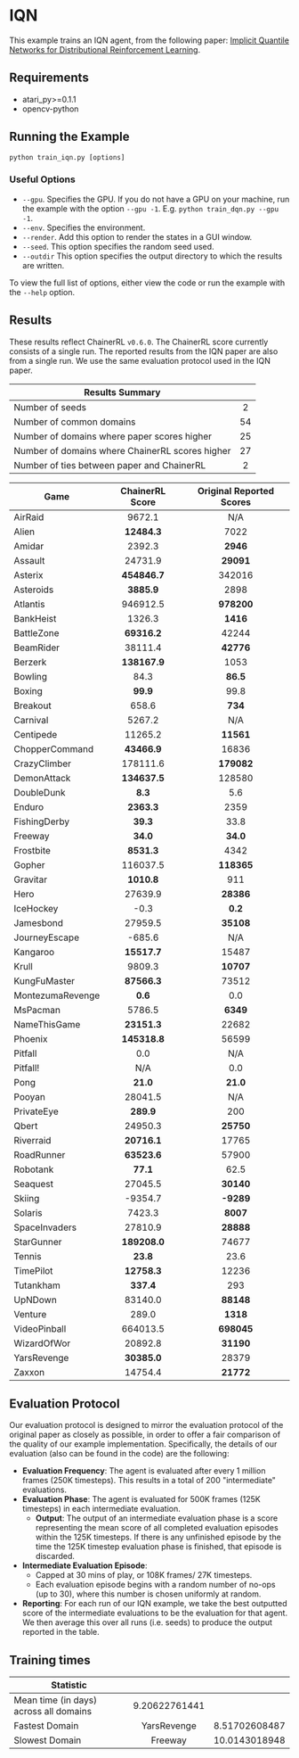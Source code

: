 # IQN
This example trains an IQN agent, from the following paper: [Implicit Quantile Networks for Distributional Reinforcement Learning](https://arxiv.org/abs/1806.06923). 

## Requirements

- atari_py>=0.1.1
- opencv-python

## Running the Example

```
python train_iqn.py [options]
```

### Useful Options
- `--gpu`. Specifies the GPU. If you do not have a GPU on your machine, run the example with the option `--gpu -1`. E.g. `python train_dqn.py --gpu -1`.
- `--env`. Specifies the environment. 
- `--render`. Add this option to render the states in a GUI window.
- `--seed`. This option specifies the random seed used.
- `--outdir` This option specifies the output directory to which the results are written.

To view the full list of options, either view the code or run the example with the `--help` option.

## Results
These results reflect ChainerRL  `v0.6.0`. The ChainerRL score currently consists of a single run. The reported results from the IQN paper are also from a single run. We use the same evaluation protocol used in the IQN paper.


| Results Summary ||
| ------------- |:-------------:|
| Number of seeds | 2 |
| Number of common domains | 54 |
| Number of domains where paper scores higher | 25 |
| Number of domains where ChainerRL scores higher | 27 |
| Number of ties between paper and ChainerRL | 2 |


| Game        | ChainerRL Score           | Original Reported Scores |
| ------------- |:-------------:|:-------------:|
| AirRaid | 9672.1| N/A|
| Alien | **12484.3**| 7022|
| Amidar | 2392.3| **2946**|
| Assault | 24731.9| **29091**|
| Asterix | **454846.7**| 342016|
| Asteroids | **3885.9**| 2898|
| Atlantis | 946912.5| **978200**|
| BankHeist | 1326.3| **1416**|
| BattleZone | **69316.2**| 42244|
| BeamRider | 38111.4| **42776**|
| Berzerk | **138167.9**| 1053|
| Bowling | 84.3| **86.5**|
| Boxing | **99.9**| 99.8|
| Breakout | 658.6| **734**|
| Carnival | 5267.2| N/A|
| Centipede | 11265.2| **11561**|
| ChopperCommand | **43466.9**| 16836|
| CrazyClimber | 178111.6| **179082**|
| DemonAttack | **134637.5**| 128580|
| DoubleDunk | **8.3**| 5.6|
| Enduro | **2363.3**| 2359|
| FishingDerby | **39.3**| 33.8|
| Freeway | **34.0**| **34.0**|
| Frostbite | **8531.3**| 4342|
| Gopher | 116037.5| **118365**|
| Gravitar | **1010.8**| 911|
| Hero | 27639.9| **28386**|
| IceHockey | -0.3| **0.2**|
| Jamesbond | 27959.5| **35108**|
| JourneyEscape | -685.6| N/A|
| Kangaroo | **15517.7**| 15487|
| Krull | 9809.3| **10707**|
| KungFuMaster | **87566.3**| 73512|
| MontezumaRevenge | **0.6**| 0.0|
| MsPacman | 5786.5| **6349**|
| NameThisGame | **23151.3**| 22682|
| Phoenix | **145318.8**| 56599|
| Pitfall | 0.0| N/A|
| Pitfall! | N/A| 0.0|
| Pong | **21.0**| **21.0**|
| Pooyan | 28041.5| N/A|
| PrivateEye | **289.9**| 200|
| Qbert | 24950.3| **25750**|
| Riverraid | **20716.1**| 17765|
| RoadRunner | **63523.6**| 57900|
| Robotank | **77.1**| 62.5|
| Seaquest | 27045.5| **30140**|
| Skiing | -9354.7| **-9289**|
| Solaris | 7423.3| **8007**|
| SpaceInvaders | 27810.9| **28888**|
| StarGunner | **189208.0**| 74677|
| Tennis | **23.8**| 23.6|
| TimePilot | **12758.3**| 12236|
| Tutankham | **337.4**| 293|
| UpNDown | 83140.0| **88148**|
| Venture | 289.0| **1318**|
| VideoPinball | 664013.5| **698045**|
| WizardOfWor | 20892.8| **31190**|
| YarsRevenge | **30385.0**| 28379|
| Zaxxon | 14754.4| **21772**|


## Evaluation Protocol
Our evaluation protocol is designed to mirror the evaluation protocol of the original paper as closely as possible, in order to offer a fair comparison of the quality of our example implementation. Specifically, the details of our evaluation (also can be found in the code) are the following:

- **Evaluation Frequency**: The agent is evaluated after every 1 million frames (250K timesteps). This results in a total of 200 "intermediate" evaluations.
- **Evaluation Phase**: The agent is evaluated for 500K frames (125K timesteps) in each intermediate evaluation. 
	- **Output**: The output of an intermediate evaluation phase is a score representing the mean score of all completed evaluation episodes within the 125K timesteps. If there is any unfinished episode by the time the 125K timestep evaluation phase is finished, that episode is discarded.
- **Intermediate Evaluation Episode**: 
	- Capped at 30 mins of play, or 108K frames/ 27K timesteps.
	- Each evaluation episode begins with a random number of no-ops (up to 30), where this number is chosen uniformly at random.
- **Reporting**: For each run of our IQN example, we take the best outputted score of the intermediate evaluations to be the evaluation for that agent. We then average this over all runs (i.e. seeds) to produce the output reported in the table.


## Training times

| Statistic        |            |            |
| ------------- |:-------------:|:-------------:|
| Mean time (in days) across all domains        |  9.20622761441 |
| Fastest Domain |  YarsRevenge | 8.51702608487 |
| Slowest Domain |  Freeway | 10.0143018948 |



